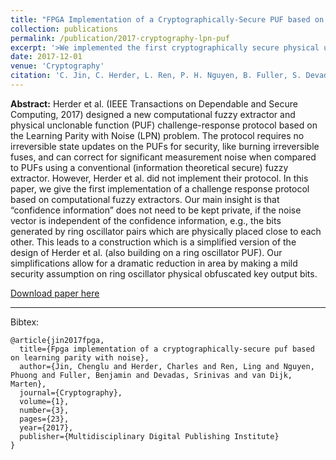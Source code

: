```yaml
---
title: "FPGA Implementation of a Cryptographically-Secure PUF based on Learning Parity with Noise"
collection: publications
permalink: /publication/2017-cryptography-lpn-puf
excerpt: '>We implemented the first cryptographically secure physical unclonable function (PUF) on FPGA. The security of the implemented PUF can be reduced to a well-established computational hardness assumption: learning parity with noise (LPN problem). ' 
date: 2017-12-01
venue: 'Cryptography'
citation: 'C. Jin, C. Herder, L. Ren, P. H. Nguyen, B. Fuller, S. Devadas, and M. van Dijk. (2017).&quot;FPGA Implementation of a Cryptographically-Secure PUF based on Learning Parity with Noise&quot;<i>Cryptography</i>.'
---
```


<b>Abstract:</b> Herder et al. (IEEE Transactions on Dependable and Secure Computing, 2017) designed a new computational fuzzy extractor and physical unclonable function (PUF) challenge-response protocol based on the Learning Parity with Noise (LPN) problem. The protocol requires no irreversible state updates on the PUFs for security, like burning irreversible fuses, and can correct for significant measurement noise when compared to PUFs using a conventional (information theoretical secure) fuzzy extractor. However, Herder et al. did not implement their protocol. In this paper, we give the first implementation of a challenge response protocol based on computational fuzzy extractors. Our main insight is that “confidence information” does not need to be kept private, if the noise vector is independent of the confidence information, e.g., the bits generated by ring oscillator pairs which are physically placed close to each other. This leads to a construction which is a simplified version of the design of Herder et al. (also building on a ring oscillator PUF). Our simplifications allow for a dramatic reduction in area by making a mild security assumption on ring oscillator physical obfuscated key output bits.

[Download paper here](http://www.mdpi.com/2410-387X/1/3/23)

---

Bibtex:

```
@article{jin2017fpga,
  title={Fpga implementation of a cryptographically-secure puf based on learning parity with noise},
  author={Jin, Chenglu and Herder, Charles and Ren, Ling and Nguyen, Phuong and Fuller, Benjamin and Devadas, Srinivas and van Dijk, Marten},
  journal={Cryptography},
  volume={1},
  number={3},
  pages={23},
  year={2017},
  publisher={Multidisciplinary Digital Publishing Institute}
}
```